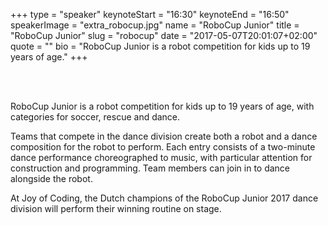 +++
type         = "speaker"
keynoteStart = "16:30"
keynoteEnd   = "16:50"
speakerImage = "extra_robocup.jpg"
name         = "RoboCup Junior"
title        = "RoboCup Junior"
slug         = "robocup"
date         = "2017-05-07T20:01:07+02:00"
quote        = ""
bio          = "RoboCup Junior is a robot competition for kids up to 19 years of age."
+++

<br/>
<br/>

RoboCup Junior is a robot competition for kids up to 19 years of age, with categories for soccer, rescue and dance.

Teams that compete in the dance division create both a robot and a dance composition for the robot to perform.
Each entry consists of a two-minute dance performance choreographed to music, with particular attention for construction and programming.
Team members can join in to dance alongside the robot.

At Joy of Coding, the Dutch champions of the RoboCup Junior 2017 dance division will perform their winning routine on stage.

